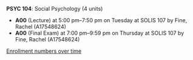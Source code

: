 **PSYC 104**: Social Psychology (4 units)

- **A00** (Lecture) at 5:00 pm–7:50 pm on Tuesday at SOLIS 107 by Fine, Rachel (A17548624)
- **A00** (Final Exam) at 7:00 pm–9:59 pm on Thursday at SOLIS 107 by Fine, Rachel (A17548624)

[Enrollment numbers over time](./PSYC104.tsv)
